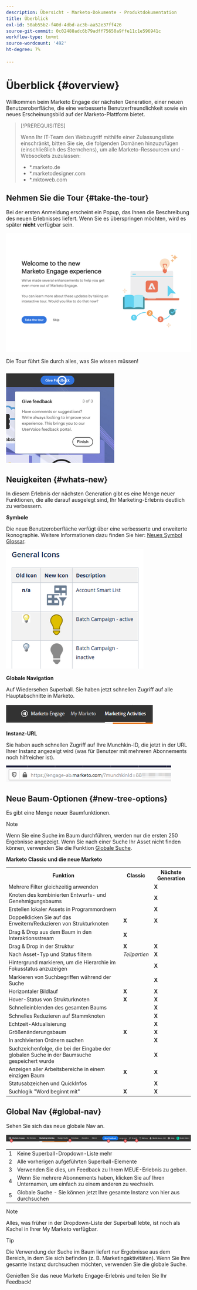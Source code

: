 ```yaml
---
description: Übersicht - Marketo-Dokumente - Produktdokumentation
title: Überblick
exl-id: 50ab55b2-f40d-4dbd-ac3b-aa52e37ff426
source-git-commit: 0c02488adc6b79adff75650a9ffe11c1e596941c
workflow-type: tm+mt
source-wordcount: '492'
ht-degree: 7%

---
```


# Überblick {#overview}

Willkommen beim Marketo Engage der nächsten Generation, einer neuen Benutzeroberfläche, die eine verbesserte Benutzerfreundlichkeit sowie ein neues Erscheinungsbild auf der Marketo-Plattform bietet.

>[!PREREQUISITES]
>
>Wenn Ihr IT-Team den Webzugriff mithilfe einer Zulassungsliste einschränkt, bitten Sie sie, die folgenden Domänen hinzuzufügen (einschließlich des Sternchens), um alle Marketo-Ressourcen und -Websockets zuzulassen:
>
>* *.marketo.de
>* *.marketodesigner.com
>* *.mktoweb.com


## Nehmen Sie die Tour {#take-the-tour}

Bei der ersten Anmeldung erscheint ein Popup, das Ihnen die Beschreibung des neuen Erlebnisses liefert. Wenn Sie es überspringen möchten, wird es später **nicht** verfügbar sein.

![](assets/overview-1.png)

Die Tour führt Sie durch alles, was Sie wissen müssen!

![](assets/overview-2.png)

## Neuigkeiten {#whats-new}

In diesem Erlebnis der nächsten Generation gibt es eine Menge neuer Funktionen, die alle darauf ausgelegt sind, Ihr Marketing-Erlebnis deutlich zu verbessern.

**Symbole**

Die neue Benutzeroberfläche verfügt über eine verbesserte und erweiterte Ikonographie. Weitere Informationen dazu finden Sie hier: [Neues Symbol Glossar](/help/marketo/product-docs/marketo-engage-next-generation-experience/new-icon-glossary.md).

![](assets/overview-new-icons.png)

**Globale Navigation**

Auf Wiedersehen Superball. Sie haben jetzt schnellen Zugriff auf alle Hauptabschnitte in Marketo.

![](assets/overview-5.png)

**Instanz-URL**

Sie haben auch schnellen Zugriff auf Ihre Munchkin-ID, die jetzt in der URL Ihrer Instanz angezeigt wird (was für Benutzer mit mehreren Abonnements noch hilfreicher ist).

![](assets/overview-6.png)

## Neue Baum-Optionen {#new-tree-options}

Es gibt eine Menge neuer Baumfunktionen.

>[!NOTE]
>
>Wenn Sie eine Suche im Baum durchführen, werden nur die ersten 250 Ergebnisse angezeigt. Wenn Sie nach einer Suche Ihr Asset nicht finden können, verwenden Sie die Funktion [Globale Suche](/help/marketo/product-docs/marketo-engage-next-generation-experience/using-the-global-search.md).

**Marketo Classic und die neue Marketo**

<table> 
 <tbody>
  <tr>
   <th>Funktion</th> 
   <th>Classic</th> 
   <th>Nächste Generation</th> 
  </tr>
  <tr>
   <td>Mehrere Filter gleichzeitig anwenden</td> 
   <td></td> 
   <td><strong>X</strong></td>  
  </tr>
  <tr>
   <td>Knoten des kombinierten Entwurfs- und Genehmigungsbaums</td> 
   <td></td> 
   <td><strong>X</strong></td> 
  </tr>
  <tr>
   <td>Erstellen lokaler Assets in Programmordnern</td> 
   <td></td> 
   <td><strong>X</strong></td> 
  </tr>
  <tr>
   <td>Doppelklicken Sie auf das Erweitern/Reduzieren von Strukturknoten</td> 
   <td><strong>X</strong></td> 
   <td><strong>X</strong></td>  
  </tr>
  <tr>
   <td>Drag &amp; Drop aus dem Baum in den Interaktionsstream</td> 
   <td><strong>X</strong></td> 
   <td></td> 
  </tr>
  <tr>
   <td>Drag &amp; Drop in der Struktur</td> 
   <td><strong>X</strong></td> 
   <td><strong>X</strong></td> 
  </tr>
  <tr>
   <td>Nach Asset-Typ und Status filtern</td> 
   <td><i>Teilpartien</i></td> 
   <td><strong>X</strong></td>  
  </tr>
  <tr>
   <td>Hintergrund markieren, um die Hierarchie im Fokusstatus anzuzeigen</td> 
   <td></td> 
   <td><strong>X</strong></td> 
  </tr>
  <tr>
   <td>Markieren von Suchbegriffen während der Suche</td> 
   <td></td> 
   <td><strong>X</strong></td> 
  </tr>
  <tr>
   <td>Horizontaler Bildlauf</td> 
   <td><strong>X</strong></td> 
   <td><strong>X</strong></td>  
  </tr>
  <tr>
   <td>Hover-Status von Strukturknoten</td> 
   <td><strong>X</strong></td> 
   <td><strong>X</strong></td> 
  </tr>
  <tr>
   <td>Schnelleinblenden des gesamten Baums</td> 
   <td></td> 
   <td><strong>X</strong></td> 
  </tr>
  <tr>
   <td>Schnelles Reduzieren auf Stammknoten</td> 
   <td></td> 
   <td><strong>X</strong></td>  
  </tr>
  <tr>
   <td>Echtzeit-Aktualisierung</td> 
   <td></td> 
   <td><strong>X</strong></td> 
  </tr>
  <tr>
   <td>Größenänderungsbaum</td> 
   <td><strong>X</strong></td> 
   <td><strong>X</strong></td> 
  </tr>
  <tr>
   <td>In archivierten Ordnern suchen</td> 
   <td></td> 
   <td><strong>X</strong></td>  
  </tr>
  <tr>
   <td>Suchzeichenfolge, die bei der Eingabe der globalen Suche in der Baumsuche gespeichert wurde</td> 
   <td></td> 
   <td><strong>X</strong></td> 
  </tr>
  <tr>
   <td>Anzeigen aller Arbeitsbereiche in einem einzigen Baum</td> 
   <td><strong>X</strong></td> 
   <td><strong>X</strong></td> 
  </tr>
  <tr>
   <td>Statusabzeichen und QuickInfos</td> 
   <td></td> 
   <td><strong>X</strong></td>  
  </tr>
  <tr>
   <td>Suchlogik "Word beginnt mit"</td> 
   <td><strong>X</strong></td> 
   <td><strong>X</strong></td> 
  </tr>
 </tbody>
</table>

## Global Nav {#global-nav}

Sehen Sie sich das neue globale Nav an.

![](assets/overview-7.png)

<table> 
 <tbody>
  <tr>
   <td>1</td> 
   <td>Keine Superball-Dropdown-Liste mehr</td> 
  </tr>
  <tr>
   <td>2</td> 
   <td>Alle vorherigen aufgeführten Superball-Elemente</td> 
  </tr>
  <tr>
   <td>3</td> 
   <td>Verwenden Sie dies, um Feedback zu Ihrem MEUE-Erlebnis zu geben.</td> 
  </tr>
  <tr>
   <td>4</td> 
   <td>Wenn Sie mehrere Abonnements haben, klicken Sie auf Ihren Unternamen, um einfach zu einem anderen zu wechseln.</td> 
  </tr>
  <tr>
   <td>5</td> 
   <td>Globale Suche - Sie können jetzt Ihre gesamte Instanz von hier aus durchsuchen</td> 
  </tr>
 </tbody>
</table>

>[!NOTE]
>
>Alles, was früher in der Dropdown-Liste der Superball lebte, ist noch als Kachel in Ihrer My Marketo verfügbar.

>[!TIP]
>
>Die Verwendung der Suche im Baum liefert nur Ergebnisse aus dem Bereich, in dem Sie sich befinden (z. B. Marketingaktivitäten). Wenn Sie Ihre gesamte Instanz durchsuchen möchten, verwenden Sie die globale Suche.

Genießen Sie das neue Marketo Engage-Erlebnis und teilen Sie Ihr Feedback!
